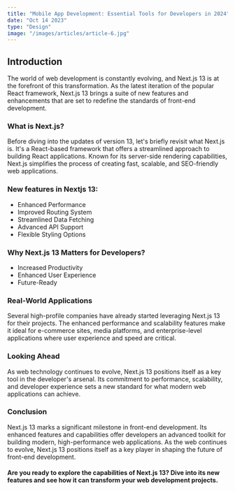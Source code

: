 ```yaml
---
title: "Mobile App Development: Essential Tools for Developers in 2024"
date: "Oct 14 2023"
type: "Design"
image: "/images/articles/article-6.jpg"
---
```


## Introduction

The world of web development is constantly evolving, and Next.js 13 is at the forefront of this transformation. As the latest iteration of the popular React framework, Next.js 13 brings a suite of new features and enhancements that are set to redefine the standards of front-end development.

### What is Next.js?

Before diving into the updates of version 13, let's briefly revisit what Next.js is. It's a React-based framework that offers a streamlined approach to building React applications. Known for its server-side rendering capabilities, Next.js simplifies the process of creating fast, scalable, and SEO-friendly web applications.

### New features in Nextjs 13:

- Enhanced Performance
- Improved Routing System
- Streamlined Data Fetching
- Advanced API Support
- Flexible Styling Options

### Why Next.js 13 Matters for Developers?

- Increased Productivity
- Enhanced User Experience
- Future-Ready

### Real-World Applications

Several high-profile companies have already started leveraging Next.js 13 for their projects. The enhanced performance and scalability features make it ideal for e-commerce sites, media platforms, and enterprise-level applications where user experience and speed are critical.

### Looking Ahead

As web technology continues to evolve, Next.js 13 positions itself as a key tool in the developer's arsenal. Its commitment to performance, scalability, and developer experience sets a new standard for what modern web applications can achieve.

### Conclusion

Next.js 13 marks a significant milestone in front-end development. Its enhanced features and capabilities offer developers an advanced toolkit for building modern, high-performance web applications. As the web continues to evolve, Next.js 13 positions itself as a key player in shaping the future of front-end development.

#### Are you ready to explore the capabilities of Next.js 13? Dive into its new features and see how it can transform your web development projects.
